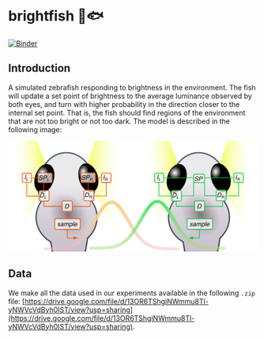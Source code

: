 # brightfish 🔆🐟

[![Binder](https://mybinder.org/badge_logo.svg)](https://mybinder.org/v2/gh/diptodip/brightfish/master)

## Introduction
A simulated zebrafish responding to brightness in the environment. The fish will update a set point of brightness to the average luminance observed by both eyes, and turn with higher probability in the direction closer to the internal set point. That is, the fish should find regions of the environment that are not too bright or not too dark. The model is described in the following image:

![models](img/models.png)

## Data
We make all the data used in our experiments available in the following `.zip` file: [https://drive.google.com/file/d/13OR6TShgiNWmmu8Tl-yNWVcVdByh0IST/view?usp=sharing](https://drive.google.com/file/d/13OR6TShgiNWmmu8Tl-yNWVcVdByh0IST/view?usp=sharing).
